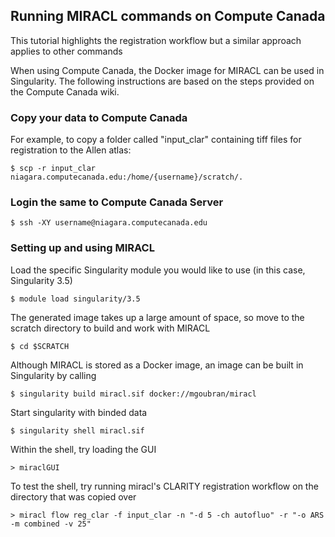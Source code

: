 ## Running MIRACL commands on Compute Canada

This tutorial highlights the registration workflow but 
a similar approach applies to other commands 

When using Compute Canada, the Docker image for MIRACL can be used in Singularity. The following instructions are based on the steps provided on the Compute Canada wiki.

### Copy your data to Compute Canada
For example, to copy a folder called "input_clar" containing tiff files for registration to the Allen atlas:
    
    $ scp -r input_clar niagara.computecanada.edu:/home/{username}/scratch/. 

### Login the same to Compute Canada Server

    $ ssh -XY username@niagara.computecanada.edu

### Setting up and using MIRACL

Load the specific Singularity module you would like to use (in this case, Singularity 3.5)

    $ module load singularity/3.5

The generated image takes up a large amount of space, so move to the scratch directory to build and work with MIRACL

	$ cd $SCRATCH

Although MIRACL is stored as a Docker image, an image can be built in Singularity by calling

	$ singularity build miracl.sif docker://mgoubran/miracl

Start singularity with binded data

    $ singularity shell miracl.sif

Within the shell, try loading the GUI

	> miraclGUI

To test the shell, try running miracl's CLARITY registration workflow on the directory that was copied over

    > miracl flow reg_clar -f input_clar -n "-d 5 -ch autofluo" -r "-o ARS -m combined -v 25"
